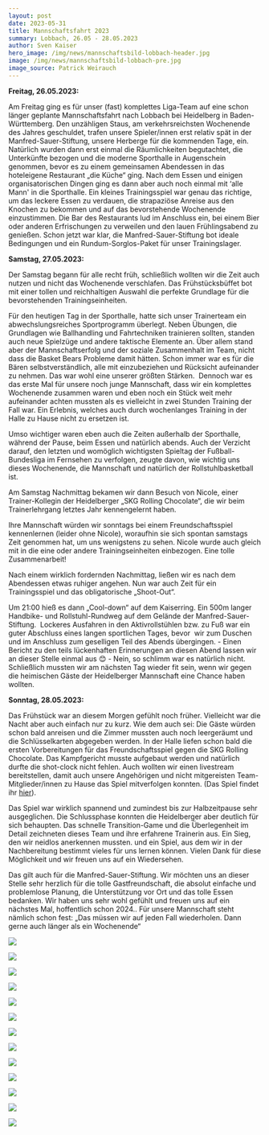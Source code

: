 ```yaml
---
layout: post
date: 2023-05-31
title: Mannschaftsfahrt 2023
summary: Lobbach, 26.05 - 28.05.2023
author: Sven Kaiser
hero_image: /img/news/mannschaftsbild-lobbach-header.jpg
image: /img/news/mannschaftsbild-lobbach-pre.jpg
image_source: Patrick Weirauch
---
```

**Freitag, 26.05.2023:**

Am Freitag ging es für unser (fast) komplettes Liga-Team auf eine schon länger geplante Mannschaftsfahrt nach Lobbach bei Heidelberg in Baden-Württemberg. Den unzähligen Staus, am verkehrsreichsten Wochenende des Jahres geschuldet, trafen unsere Spieler/innen erst relativ spät in der Manfred-Sauer-Stiftung, unsere Herberge für die kommenden Tage, ein. Natürlich wurden dann erst einmal die Räumlichkeiten begutachtet, die Unterkünfte bezogen und die moderne Sporthalle in Augenschein genommen, bevor es zu einem gemeinsamen Abendessen in das hoteleigene Restaurant „die Küche“ ging. Nach dem Essen und einigen organisatorischen Dingen ging es dann aber auch noch einmal mit ‘alle Mann' in die Sporthalle. Ein kleines Trainingsspiel war genau das richtige, um das leckere Essen zu verdauen, die strapaziöse Anreise aus den Knochen zu bekommen und auf das bevorstehende Wochenende einzustimmen. Die Bar des Restaurants lud im Anschluss ein, bei einem Bier oder anderen Erfrischungen zu verweilen und den lauen Frühlingsabend zu genießen. Schon jetzt war klar, die Manfred-Sauer-Stiftung bot ideale Bedingungen und ein Rundum-Sorglos-Paket für unser Trainingslager.

**Samstag, 27.05.2023:**

Der Samstag begann für alle recht früh, schließlich wollten wir die Zeit auch nutzen und nicht das Wochenende verschlafen. Das Frühstücksbüffet bot mit einer tollen und reichhaltigen Auswahl die perfekte Grundlage für die bevorstehenden Trainingseinheiten.

Für den heutigen Tag in der Sporthalle, hatte sich unser Trainerteam ein abwechslungsreiches Sportprogramm überlegt. Neben Übungen, die Grundlagen wie Ballhandling und Fahrtechniken trainieren sollten, standen auch neue Spielzüge und andere taktische Elemente an. Über allem stand aber der Mannschaftserfolg und der soziale Zusammenhalt im Team, nicht dass die Basket Bears Probleme damit hätten. Schon immer war es für die Bären selbstverständlich, alle mit einzubeziehen und Rücksicht aufeinander zu nehmen. Das war wohl eine unserer größten Stärken.  Dennoch war es das erste Mal für unsere noch junge Mannschaft, dass wir ein komplettes Wochenende zusammen waren und eben noch ein Stück weit mehr aufeinander achten mussten als es vielleicht in zwei Stunden Training der Fall war. Ein Erlebnis, welches auch durch wochenlanges Training in der Halle zu Hause nicht zu ersetzen ist.

Umso wichtiger waren eben auch die Zeiten außerhalb der Sporthalle, während der Pause, beim Essen und natürlich abends. Auch der Verzicht darauf, den letzten und womöglich wichtigsten Spieltag der Fußball-Bundesliga im Fernsehen zu verfolgen, zeugte davon, wie wichtig uns dieses Wochenende, die Mannschaft und natürlich der Rollstuhlbasketball ist.

Am Samstag Nachmittag bekamen wir dann Besuch von Nicole, einer Trainer-Kollegin der Heidelberger „SKG Rolling Chocolate“, die wir beim Trainerlehrgang letztes Jahr kennengelernt haben.

Ihre Mannschaft würden wir sonntags bei einem Freundschaftsspiel kennenlernen (leider ohne Nicole), woraufhin sie sich spontan samstags Zeit genommen hat, um uns wenigstens zu sehen. Nicole wurde auch gleich mit in die eine oder andere Trainingseinheiten einbezogen. Eine tolle Zusammenarbeit!

Nach einem wirklich fordernden Nachmittag, ließen wir es nach dem Abendessen etwas ruhiger angehen. Nun war auch Zeit für ein Trainingsspiel und das obligatorische „Shoot-Out“.

Um 21:00 hieß es dann „Cool-down“ auf dem Kaiserring. Ein 500m langer Handbike- und Rollstuhl-Rundweg auf dem Gelände der Manfred-Sauer-Stiftung.  Lockeres Ausfahren in den Aktivrollstühlen bzw. zu Fuß war ein guter Abschluss eines langen sportlichen Tages, bevor  wir zum Duschen und im Anschluss zum geselligen Teil des Abends übergingen. - Einen Bericht zu den teils lückenhaften Erinnerungen an diesen Abend lassen wir an dieser Stelle einmal aus 😊 - Nein, so schlimm war es natürlich nicht. Schließlich mussten wir am nächsten Tag wieder fit sein, wenn wir gegen die heimischen Gäste der Heidelberger Mannschaft eine Chance haben wollten. 

**Sonntag, 28.05.2023:**

Das Frühstück war an diesem Morgen gefühlt noch früher. Vielleicht war die Nacht aber auch einfach nur zu kurz. Wie dem auch sei: Die Gäste würden schon bald anreisen und die Zimmer mussten auch noch leergeräumt und die Schlüsselkarten abgegeben werden. In der Halle liefen schon bald die ersten Vorbereitungen für das Freundschaftsspiel gegen die SKG Rolling Chocolate. Das Kampfgericht musste aufgebaut werden und natürlich durfte die shot-clock nicht fehlen. Auch wollten wir einen livestream bereitstellen, damit auch unsere Angehörigen und nicht mitgereisten Team-Mitglieder/innen zu Hause das Spiel mitverfolgen konnten. (Das Spiel findet ihr [hier](https://fb.watch/kTianr3HuW/)).

Das Spiel war wirklich spannend und zumindest bis zur Halbzeitpause sehr ausgeglichen. Die Schlussphase konnten die Heidelberger aber deutlich für sich behaupten. Das schnelle Transition-Game und die Überlegenheit im Detail zeichneten dieses Team und ihre erfahrene Trainerin aus. Ein Sieg, den wir neidlos anerkennen mussten. und ein Spiel, aus dem wir in der Nachbereitung bestimmt vieles für uns lernen können. Vielen Dank für diese Möglichkeit und wir freuen uns auf ein Wiedersehen.

Das gilt auch für die Manfred-Sauer-Stiftung. Wir möchten uns an dieser Stelle sehr herzlich für die tolle Gastfreundschaft, die absolut einfache und problemlose Planung, die Unterstützung vor Ort und das tolle Essen bedanken. Wir haben uns sehr wohl gefühlt und freuen uns auf ein nächstes Mal, hoffentlich schon 2024.. Für unsere Mannschaft steht nämlich schon fest: „Das müssen wir auf jeden Fall wiederholen. Dann gerne auch länger als ein Wochenende“

![](/img/news/20230528-_dsc7637.jpg)

![](/img/news/20230527-_dsc6480.jpg)

![](/img/news/20230526-_dsc6051.jpg)

![](/img/news/20230527-_dsc6791.jpg)

![](/img/news/20230527-_dsc6959.jpg)

![](/img/news/20230527-_dsc6840.jpg)

![](/img/news/20230527-_dsc6942.jpg)

![](/img/news/20230526-_dsc5576.jpg)

![](/img/news/20230526-_dsc5129.jpg)

![](/img/news/20230528-_dsc7805.jpg)

![](/img/news/20230528-_dsc7951.jpg)

![](/img/news/20230526-_dsc5551.jpg)

![](/img/news/20230528-_dsc8106-2-.jpg)